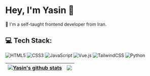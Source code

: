 # Hey, I'm Yasin 👋

💫 I'm a self-taught frontend developer from Iran.

## 💻 Tech Stack:
![HTML5](https://img.shields.io/badge/html5-%23E34F26.svg?style=for-the-badge&logo=html5&logoColor=white) ![CSS3](https://img.shields.io/badge/css3-%231572B6.svg?style=for-the-badge&logo=css3&logoColor=white) ![JavaScript](https://img.shields.io/badge/javascript-%23323330.svg?style=for-the-badge&logo=javascript&logoColor=%23F7DF1E) ![Vue.js](https://img.shields.io/badge/vue.js-%2335495e.svg?style=for-the-badge&logo=vuedotjs&logoColor=%234FC08D) ![TailwindCSS](https://img.shields.io/badge/tailwindcss-%2338B2AC.svg?style=for-the-badge&logo=tailwind-css&logoColor=white) ![Python](https://img.shields.io/badge/python-3670A0?style=for-the-badge&logo=python&logoColor=ffdd54) 

| <a href="https://github.com/anuraghazra/github-readme-stats"><img align="center" src="https://github-readme-stats.vercel.app/api?username=ycnaz&show_icons=true&theme=radical&hide=issues&hide_border=true" alt="Yasin's github stats" /></a> | <a href="https://github.com/anuraghazra/github-readme-stats"><img align="center" src="https://github-readme-stats.vercel.app/api/top-langs/?username=ycnaz&size_weight=0.5&count_weight=0.5&layout=compact&theme=radical&hide_border=true" /></a> |
| ------------- | ------------- |

